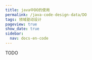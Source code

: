 ```yaml
---
title: java中DO的使用
permalink: /java-code-design-data/DO
tags: 领域驱动设计
pageview: true
show_date: true
sidebar:
  nav: docs-en-code
---
```

TODO
